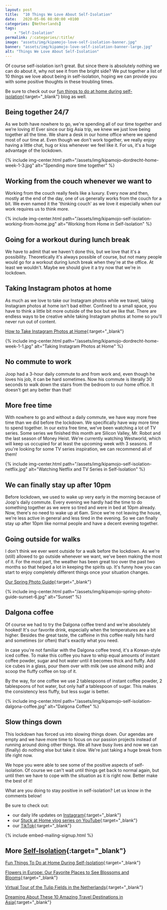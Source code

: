 ```yaml
---
layout: post
title:  "10 Things We Love About Self-Isolation"
date:   2020-05-06 08:00:00 +0100
categories: [Netherlands]
tags:
    - "Self-Isolation"
permalink: /:categories/:title/
image: "assets/img/kipamojo-love-self-isolation-banner.jpg"
banner: "assets/img/kipamojo-love-self-isolation-banner-large.jpg"
alt: "Things We Love About Self-Isolation"
---
```


Of course self-isolation isn’t great. But since there is absolutely nothing we can do about it, why not see it from the bright side? We put together a list of 10 things we love about being in self-isolation, hoping we can provide you with some positive thoughts in these troubling times. 

Be sure to check out our [fun things to do at home during self-isolation][things to do si]{:target="_blank"}  blog as well.

## Being together 24/7

As we both have nowhere to go, we're spending all of our time together and we’re loving it! Ever since our big Asia trip, we knew we just love being together all the time. We share a desk in our home office where we spend most of our time at. Even though we don't work together, we really enjoy having a little chat, hug or kiss whenever we feel like it. For us, it's a huge advantage of the lockdown. 

{% include img-center.html path="/assets/img/kipamojo-dordrecht-home-week-1-3.jpg" alt="Spending more time together" %} 

## Working from the couch whenever we want to 

Working from the couch really feels like a luxury. Every now and then, mostly at the end of the day, one of us generally works from the couch for a bit. We even named it the 'thinking couch' as we love it especially when our work requires us to think more. 

{% include img-center.html path="/assets/img/kipamojo-self-isolation-working-from-home.jpg" alt="Working from Home in Self-Isolation" %} 

## Going for a workout during lunch break 

We have to admit that we haven't done this, but we love that it's a possibility. Theoretically it's always possible of course, but not many people would go for a workout during lunch break when they're at the office. At least we wouldn't. Maybe we should give it a try now that we're in lockdown. 

## Taking Instagram photos at home

As much as we love to take our Instagram photos while we travel, taking Instagram photos at home isn't bad either. Confined to a small space, you have to think a little bit more outside of the box but we like that. There are endless ways to be creative while taking Instagram photos at home so you'll never run out of content. 

[How to Take Instagram Photos at Home][insta photos video]{:target="_blank"} 

{% include img-center.html path="/assets/img/kipamojo-dordrecht-home-week-1-1.jpg" alt="Taking Instagram Photos at Home" %} 

## No commute to work 

Joop had a 3-hour daily commute to and from work and, even though he loves his job, it can be hard sometimes. Now his commute is literally 30 seconds to walk down the stairs from the bedroom to our home office. It doesn't get any better than that! 

## More free time 

With nowhere to go and without a daily commute, we have way more free time than we did before the lockdown. We specifically have way more time to spend together. In our extra free time, we've been watching a lot of TV series. Some series we finished this month are Silicon Valley, Mr. Robot and the last season of Money Heist. We're currently watching Westworld, which will keep us occupied for at least the upcoming week with 3 seasons. If you're looking for some TV series inspiration, we can recommend all of them! 

{% include img-center.html path="/assets/img/kipamojo-self-isolation-netflix.jpg" alt="Watching Netflix and TV Series in Self-Isolation" %} 

## We can finally stay up after 10pm 

Before lockdown, we used to wake up very early in the morning because of Joop's daily commute. Every evening we hardly had the time to do something together as we were so tired and were in bed at 10pm already. Now, there's no need to wake up at 6am. Since we're not leaving the house, we're less active in general and less tired in the evening. So we can finally stay up after 10pm like normal people and have a decent evening together. 

## Going outside for walks

I don't think we ever went outside for a walk before the lockdown. As we're (still) allowed to go outside whenever we want, we've been making the most of it. For the most part, the weather has been great too over the past two months so that helped a lot in keeping the spirits up. It's funny how you can start to enjoy completely different things once your situation changes. 

[Our Spring Photo Guide][spring photo guide]{:target="_blank"} 

{% include img-center.html path="/assets/img/kipamojo-spring-photo-guide-sunset-6.jpg" alt="Sunset" %} 

## Dalgona coffee

Of course we had to try the Dalgona coffee trend and we're absolutely hooked! It's our favorite drink, especially when the temperatures are a bit higher. Besides the great taste, the caffeine in this coffee really hits hard and sometimes (or often) that's exactly what you need. 

In case you're not familiar with the Dalgona coffee trend, it's a Korean-style iced coffee. To make this coffee you have to whip equal amounts of instant coffee powder, sugar and hot water until it becomes thick and fluffy. Add ice cubes in a glass, pour them over with milk (we use almond milk) and scoop the fluffy coffee on top of it. 

By the way, for one coffee we use 2 tablespoons of instant coffee powder, 2 tablespoons of hot water, but only half a tablespoon of sugar. This makes the consistency less fluffy, but less sugar is better. 

{% include img-center.html path="/assets/img/kipamojo-self-isolation-dalgona-coffee.jpg" alt="Dalgona Coffee" %} 

## Slow things down 

This lockdown has forced us into slowing things down. Our agendas are empty and we have more time to focus on our passion projects instead of running around doing other things. We all have busy lives and now we can (finally) do nothing else but take it slow. We're just taking a huge break from life right now. 

We hope you were able to see some of the positive aspects of self-isolation. Of course we can't wait until things get back to normal again, but until then we have to cope with the situation as it is right now. Better make the best of it! 

What are you doing to stay positive in self-isolation? Let us know in the comments below! 

Be sure to check out:
- our daily life updates on [Instagram][instagram]{:target="_blank"}
- our [Stuck at Home vlog series on YouTube][kipamojo youtube]{:target="_blank"}
- our [TikTok][kipamojo tiktok]{:target="_blank"}

{% include embed-mailing-signup.html %}

## More [Self-Isolation][self-isolation]{:target="_blank"}

[Fun Things To Do at Home During Self-Isolation][things to do si]{:target="_blank"}

[Flowers in Europe: Our Favorite Places to See Blossoms and Blooms][flowers europe]{:target="_blank"}

[Virtual Tour of the Tulip Fields in the Netherlands][virtual tulips]{:target="_blank"}

[Dreaming About These 10 Amazing Travel Destinations in Asia][asia amazing travel dest]{:target="_blank"}

[things to do si]: https://kipamojo.world/netherlands/Fun-Things-To-Do-at-Home-During-Self-Isolation/
[flowers europe]: https://kipamojo.world/europe/Flowers-in-Europe-Our-Favorite-Places-to-See-Blossoms-and-Blooms/ 
[self-isolation]: https://kipamojo.world/tags.html#self-isolation 
[instagram]: https://instagram.com/kipamojo 
[kipamojo youtube]: https://www.youtube.com/channel/UC1k4_eUajFuNQSgSf1MiFXg 
[kipamojo tiktok]: https://www.tiktok.com/@kipamojo 
[virtual tulips]: https://kipamojo.world/netherlands/Virtual-Tour-of-the-Tulip-Fields-in-the-Netherlands/ 
[asia amazing travel dest]: https://kipamojo.world/asia/Amazing-Travel-Destinations-in-Asia/ 

[insta photos video]: https://youtu.be/Hvxk9ZgFZDg 
[spring photo guide]: https://kipamojo.world/netherlands/Our-Spring-Photo-Guide/ 

